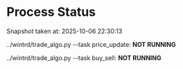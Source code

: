 # Process Status

Snapshot taken at: 2025-10-06 22:30:13

../wintrd/trade_algo.py --task price_update: **NOT RUNNING**

../wintrd/trade_algo.py --task buy_sell: **NOT RUNNING**

